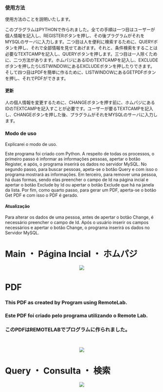 <h3>使用方法</h3>

使用方法のことを説明いたします。

このプラグラムはPYTHONで作られました。全ての手順は一つ目はユーザーが個人情報を記入し、REGISTERボタンを押し、その後プラグラムがそれをMYSQLのサーバに入力します。二つ目は人を便利に検索するために、QUERYボタンを押し、それで全部情報を見せてあげます。それと、条件検索をすることは必要なTEXTCAMPを記入し、QUERYボタンを押します。三つ目は一人除くために、二つ方法があります。ホムパジにあるIDのTEXTCAMPを記入し、EXCLUDEボタンを押したりLISTWINDOWにあるEXCLUDEボタンを押したりできます。そして四つ目はPDFを簡単に作るために、LISTWINDOWにあるGETPDFボタンを押し、それでPDFができます。

<h4>更新</h4>

人の個人情報を変更するために、CHANGEボタンを押す前に、ホムパジにあるIDのTEXTCAMPを記入すことが必要です。ユーザーが要るTEXTCAMPを記入し、CHANGEボタンを押した後、プラグラムがそれをMYSQLのサーバに入力します。

<h3>Modo de uso</h3>

Explicarei o modo de uso.

Este programa foi criado com Python. A respeito de todas os processos, o primeiro passo é informar as informações pessoas, apertar o botão Register, e após, o programa inserirá os dados no servidor MySQL. No segundo passo, para buscar pessoas, apeta-se o botão Query e com isso o programa mostrará as informações. Em terceiro, para remover uma pessoa, há duas formas, sendo elas preencher o campo de Id na página incial e apertar o botão Exclude by Id ou apertar o botão Exclude que há na janela da lista. Por fim, como quarto passo, para gerar um PDF, aperta-se o botão Get PDF e com isso o PDF é gerado.

<h4>Atualização</h4>

Para alterar os dados de uma pessoa, antes de apertar o botão Change, é necessário preencher o campo de Id. Após o usuário inserir os campos necessários e apertar o botão Change, o programa inserirá os dados no Servidor MySQL.

<h1>Main ・ Página Incial ・ ホムパジ</h1>

<p align="center">
<img src="https://user-images.githubusercontent.com/82424514/138618725-62e56103-753c-47ee-8f59-29670463c2aa.png">
</p>

<h1>PDF</h1>

<h3>This PDF as created by Program using RemoteLab.</h3>
<h3>Este PDF foi criado pelo programa utilizando o Remote Lab.</h3>
<h3>このPDFはREMOTELABでプログラムに作られました。</h3><br>

<p align="center">
<img src=https://user-images.githubusercontent.com/82424514/138619034-f6664f4c-4910-4e5f-9e3e-20edaa3c3853.png>
</p>

<h1>Query ・ Consulta ・ 検索</h1>

<p align="center">
<img src=https://user-images.githubusercontent.com/82424514/138619031-dd5ee60a-1352-402a-a59d-8f7c2899c6ae.png>
</p>
